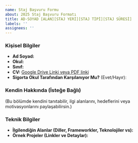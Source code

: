 ```yaml
---
name: Staj Başvuru Formu
about: 2025 Staj Başvuru Formatı
title: AD-SOYAD [ALAN][STAJ YERİ][STAJ TİPİ][STAJ SÜRESİ]
labels: ''
assignees: ''
---
```


### Kişisel Bilgiler

- **Ad Soyad:**
- **Okul:**
- **Sınıf:**
- **CV:** [Google Drive Linki veya PDF linki](#) 
- **Sigorta Okul Tarafından Karşılanıyor Mu?** (Evet/Hayır):

### Kendin Hakkında (İsteğe Bağlı)

(Bu bölümde kendini tanıtabilir, ilgi alanlarını, hedeflerini veya motivasyonlarını paylaşabilirsin.)

### Teknik Bilgiler

- **İlgilendiğin Alanlar (Diller, Frameworkler, Teknolojiler vs):**
- **Örnek Projeler (Linkler ve Detaylar):**